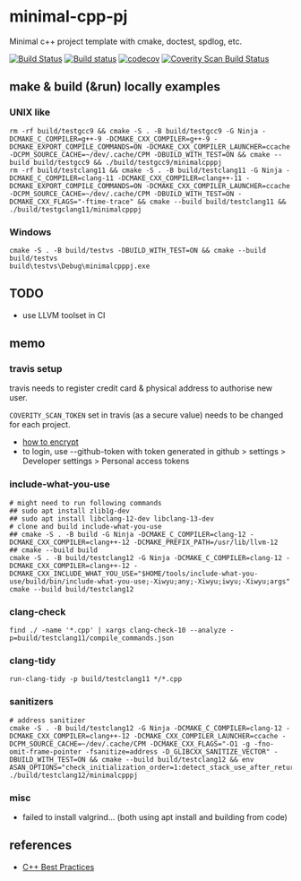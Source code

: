 # minimal-cpp-pj

Minimal c++ project template with cmake, doctest, spdlog, etc.

<!--- app.travis-co.com > choose repository > click on status badge next to repository name & github octocat -->
<!--- copy from ci.appveyor.com/projects > choose project > Settings > Badges -->
<!--- app.codecov.io/gh -> chose repo from Repos > Settings > Badge -->
<!--- scan.coverity.com/dashboard > choose project > Project Settings > Coverity Scan Badge -->
[![Build Status](https://app.travis-ci.com/jimbi-o/minimal-cpp-pj.svg?branch=main)](https://app.travis-ci.com/jimbi-o/minimal-cpp-pj)
[![Build status](https://ci.appveyor.com/api/projects/status/q887lixm7ao8n8f7?svg=true)](https://ci.appveyor.com/project/jimbi-o/minimal-cpp-pj)
[![codecov](https://codecov.io/gh/jimbi-o/minimal-cpp-pj/branch/main/graph/badge.svg?token=DWEPDOCYQJ)](https://codecov.io/gh/jimbi-o/minimal-cpp-pj)
[![Coverity Scan Build Status](https://scan.coverity.com/projects/24081/badge.svg)](https://scan.coverity.com/projects/jimbi-o-minimal-cpp-pj)

## make & build (&run) locally examples

### UNIX like

```
rm -rf build/testgcc9 && cmake -S . -B build/testgcc9 -G Ninja -DCMAKE_C_COMPILER=g++-9 -DCMAKE_CXX_COMPILER=g++-9 -DCMAKE_EXPORT_COMPILE_COMMANDS=ON -DCMAKE_CXX_COMPILER_LAUNCHER=ccache -DCPM_SOURCE_CACHE=~/dev/.cache/CPM -DBUILD_WITH_TEST=ON && cmake --build build/testgcc9 && ./build/testgcc9/minimalcpppj
rm -rf build/testclang11 && cmake -S . -B build/testclang11 -G Ninja -DCMAKE_C_COMPILER=clang-11 -DCMAKE_CXX_COMPILER=clang++-11 -DCMAKE_EXPORT_COMPILE_COMMANDS=ON -DCMAKE_CXX_COMPILER_LAUNCHER=ccache -DCPM_SOURCE_CACHE=~/dev/.cache/CPM -DBUILD_WITH_TEST=ON -DCMAKE_CXX_FLAGS="-ftime-trace" && cmake --build build/testclang11 && ./build/testgclang11/minimalcpppj
```

### Windows

```
cmake -S . -B build/testvs -DBUILD_WITH_TEST=ON && cmake --build build/testvs
build\testvs\Debug\minimalcpppj.exe
```

## TODO

* use LLVM toolset in CI

## memo

### travis setup

travis needs to register credit card & physical address to authorise new user.

``COVERITY_SCAN_TOKEN`` set in travis (as a secure value) needs to be changed for each project.

* [how to encrypt](https://docs.travis-ci.com/user/encryption-keys/)
* to login, use --github-token with token generated in github > settings > Developer settings > Personal access tokens

### include-what-you-use

```
# might need to run following commands
## sudo apt install zlib1g-dev
## sudo apt install libclang-12-dev libclang-13-dev
# clone and build include-what-you-use
## cmake -S . -B build -G Ninja -DCMAKE_C_COMPILER=clang-12 -DCMAKE_CXX_COMPILER=clang++-12 -DCMAKE_PREFIX_PATH=/usr/lib/llvm-12
## cmake --build build
cmake -S . -B build/testclang12 -G Ninja -DCMAKE_C_COMPILER=clang-12 -DCMAKE_CXX_COMPILER=clang++-12 -DCMAKE_CXX_INCLUDE_WHAT_YOU_USE="$HOME/tools/include-what-you-use/build/bin/include-what-you-use;-Xiwyu;any;-Xiwyu;iwyu;-Xiwyu;args"
cmake --build build/testclang12
```

### clang-check

```
find ./ -name '*.cpp' | xargs clang-check-10 --analyze -p=build/testclang11/compile_commands.json
```

### clang-tidy

```
run-clang-tidy -p build/testclang11 */*.cpp
```

### sanitizers

```
# address sanitizer
cmake -S . -B build/testclang12 -G Ninja -DCMAKE_C_COMPILER=clang-12 -DCMAKE_CXX_COMPILER=clang++-12 -DCMAKE_CXX_COMPILER_LAUNCHER=ccache -DCPM_SOURCE_CACHE=~/dev/.cache/CPM -DCMAKE_CXX_FLAGS="-O1 -g -fno-omit-frame-pointer -fsanitize=address -D_GLIBCXX_SANITIZE_VECTOR" -DBUILD_WITH_TEST=ON && cmake --build build/testclang12 && env ASAN_OPTIONS="check_initialization_order=1:detect_stack_use_after_return=1:atexit=1" ./build/testclang12/minimalcpppj
```

### misc

* failed to install valgrind... (both using apt install and building from code)

## references

* [C++ Best Practices](https://lefticus.gitbooks.io/cpp-best-practices/content/02-Use_the_Tools_Available.html)
